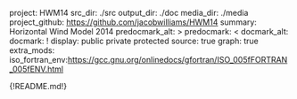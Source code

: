 project: HWM14
src_dir: ./src
output_dir: ./doc
media_dir: ./media
project_github: https://github.com/jacobwilliams/HWM14
summary: Horizontal Wind Model 2014
predocmark_alt: >
predocmark: <
docmark_alt:
docmark: !
display: public
         private
         protected
source: true
graph: true
extra_mods: iso_fortran_env:https://gcc.gnu.org/onlinedocs/gfortran/ISO_005fFORTRAN_005fENV.html

{!README.md!}